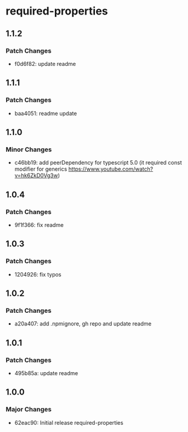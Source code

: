 # required-properties

## 1.1.2

### Patch Changes

- f0d6f82: update readme

## 1.1.1

### Patch Changes

- baa4051: readme update

## 1.1.0

### Minor Changes

- c46bb19: add peerDependency for typescript 5.0 (it required const modifier for generics https://www.youtube.com/watch?v=hk6ZkD0Vg3w)

## 1.0.4

### Patch Changes

- 9f1f366: fix readme

## 1.0.3

### Patch Changes

- 1204926: fix typos

## 1.0.2

### Patch Changes

- a20a407: add .npmignore, gh repo and update readme

## 1.0.1

### Patch Changes

- 495b85a: update readme

## 1.0.0

### Major Changes

- 62eac90: Initial release required-properties
